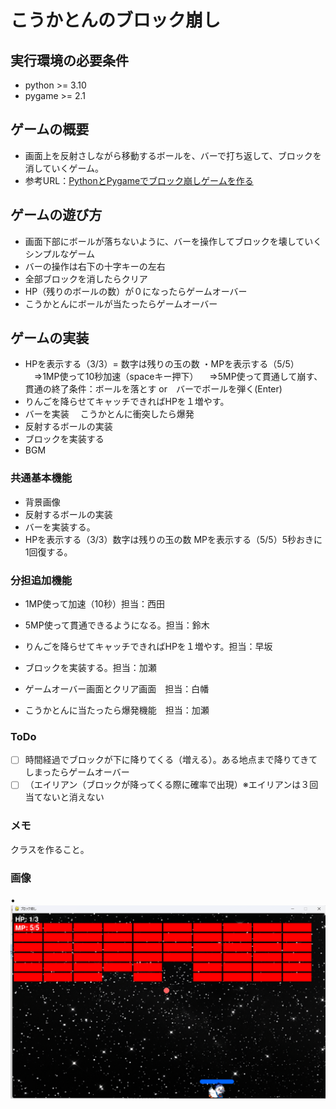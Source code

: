 # こうかとんのブロック崩し

## 実行環境の必要条件
* python >= 3.10
* pygame >= 2.1

## ゲームの概要
* 画面上を反射さしながら移動するボールを、バーで打ち返して、ブロックを消していくゲーム。
* 参考URL：[PythonとPygameでブロック崩しゲームを作る](https://qiita.com/Tadataka_Takahashi/items/9affa69ca6c70564587c)

## ゲームの遊び方
* 画面下部にボールが落ちないように、バーを操作してブロックを壊していくシンプルなゲーム
* バーの操作は右下の十字キーの左右
* 全部ブロックを消したらクリア
* HP（残りのボールの数）が０になったらゲームオーバー
* こうかとんにボールが当たったらゲームオーバー
## ゲームの実装
* HPを表示する（3/3）= 数字は残りの玉の数
・MPを表示する（5/5）
　⇒1MP使って10秒加速（spaceキー押下）
　⇒5MP使って貫通して崩す、貫通の終了条件：ボールを落とす or　バーでボールを弾く(Enter)
* りんごを降らせてキャッチできればHPを１増やす。
* バーを実装
　こうかとんに衝突したら爆発
* 反射するボールの実装
* ブロックを実装する
* BGM

### 共通基本機能
* 背景画像
* 反射するボールの実装
* バーを実装する。
* HPを表示する（3/3）数字は残りの玉の数
  MPを表示する（5/5）5秒おきに1回復する。
### 分担追加機能
* 1MP使って加速（10秒）担当：西田

* 5MP使って貫通できるようになる。担当：鈴木

* りんごを降らせてキャッチできればHPを１増やす。担当：早坂

* ブロックを実装する。担当：加瀬

* ゲームオーバー画面とクリア画面　担当：白幡

* こうかとんに当たったら爆発機能　担当：加瀬


### ToDo
- [ ] 時間経過でブロックが下に降りてくる（増える）。ある地点まで降りてきてしまったらゲームオーバー
- [ ] （エイリアン（ブロックが降ってくる際に確率で出現）※エイリアンは３回当てないと消えない

### メモ
クラスを作ること。

### 画像
• ![title](fig/block.png)